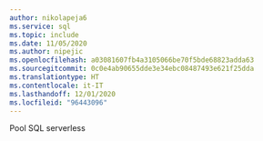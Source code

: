 ```yaml
---
author: nikolapeja6
ms.service: sql
ms.topic: include
ms.date: 11/05/2020
ms.author: nipejic
ms.openlocfilehash: a03081607fb4a3105066be70f5bde68823adda63
ms.sourcegitcommit: 0c0e4ab90655dde3e34ebc08487493e621f25dda
ms.translationtype: HT
ms.contentlocale: it-IT
ms.lasthandoff: 12/01/2020
ms.locfileid: "96443096"
---
```

Pool SQL serverless
